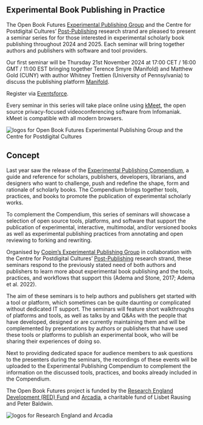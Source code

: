 ## Experimental Book Publishing in Practice

The Open Book Futures [Experimental Publishing Group](https://copim.pubpub.org/experimental-publishing-group) and the Centre for Postdigital Cultures’ [Post-Publishing](https://postpublishing.postdigitalcultures.org) research strand are pleased to present a seminar series for for those interested in experimental scholarly book publishing throughout 2024 and 2025. Each seminar will bring together authors and publishers with software and tool providers. 

Our first seminar will be Thursday 21st November 2024 at 17:00 CET / 16:00 GMT / 11:00 EST bringing together Terence Smyre (Manifold) and Matthew Gold (CUNY) with author Whitney Trettien (University of Pennsylvania) to discuss the publishing platform [Manifold](https://compendium.copim.ac.uk/tools/7).

Register via [Eventsforce](https://www.eventsforce.net/cugroup/frontend/reg/thome.csp?pageID=555708&ef_sel_menu=9150&eventID=1997).

Every seminar in this series will take place online using [kMeet](https://www.infomaniak.com/en/kmeet), the open source privacy-focused videoconferencing software from Infomaniak. kMeet is compatible with all modern browsers.


![logos for Open Book Futures Experimental Publishing Group and the Centre for Postdigital Cultures](/static/images/seminar_logos.png)


## Concept

Last year saw the release of the [Experimental Publishing Compendium](https://compendium.copim.ac.uk/), a guide and reference for scholars, publishers, developers, librarians, and designers who want to challenge, push and redefine the shape, form and rationale of scholarly books. The Compendium brings together tools, practices, and books to promote the publication of experimental scholarly works. 

To complement the Compendium, this series of seminars will showcase a selection of open source tools, platforms, and software that support the publication of experimental, interactive, multimodal, and/or versioned books as well as experimental publishing practices from annotating and open reviewing to forking and rewriting. 

Organised by [Copim’s Experimental Publishing Group](https://copim.pubpub.org/experimental-publishing-group) in collaboration with the Centre for Postdigital Cultures’ [Post-Publishing](https://postpublishing.postdigitalcultures.org) research strand, these seminars respond to the previously stated need of both authors and publishers to learn more about experimental book publishing and the tools, practices, and workflows that support this (Adema and Stone, 2017; Adema et al. 2022).

The aim of these seminars is to help authors and publishers get started with a tool or platform, which sometimes can be quite daunting or complicated without dedicated IT support. The seminars will feature short walkthroughs of platforms and tools, as well as talks by and Q&As with the people that have developed, designed or are currently maintaining them and will be complemented by presentations by authors or publishers that have used these tools or platforms to publish an experimental book, who will be sharing their experiences of doing so. 

Next to providing dedicated space for audience members to ask questions to the presenters during the seminars, the recordings of these events will be uploaded to the Experimental Publishing Compendium to complement the information on the discussed tools, practices, and books already included in the Compendium.

The Open Book Futures project is funded by the [Research England Development (RED) Fund](https://re.ukri.org/funding/our-funds-overview/research-england-development-red-fund/) and [Arcadia](https://www.arcadiafund.org.uk/), a charitable fund of Lisbet Rausing and Peter Baldwin.

![logos for Research England and Arcadia](/static/images/funder_logos.png)